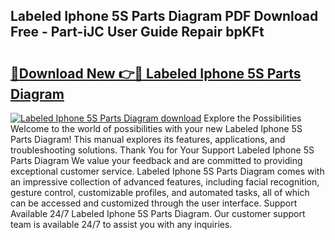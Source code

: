 ## Labeled Iphone 5S Parts Diagram PDF Download Free - Part-iJC User Guide Repair bpKFt

# <h2><a href="http://dftsml5.blite.top/?on=Labeled+Iphone+5S+Parts+Diagram">🔗Download New 👉🔴 Labeled Iphone 5S Parts Diagram</a></h2>

[![Labeled Iphone 5S Parts Diagram download](https://i.imgur.com/lujVjoI.png)](http://dftsml5.blite.top/?on=Labeled+Iphone+5S+Parts+Diagram)
Explore the Possibilities Welcome to the world of possibilities with your new Labeled Iphone 5S Parts Diagram! This manual explores its features, applications, and troubleshooting solutions. Thank You for Your Support Labeled Iphone 5S Parts Diagram We value your feedback and are committed to providing exceptional customer service. Labeled Iphone 5S Parts Diagram comes with an impressive collection of advanced features, including facial recognition, gesture control, customizable profiles, and automated tasks, all of which can be accessed and customized through the user interface. Support Available 24/7 Labeled Iphone 5S Parts Diagram. Our customer support team is available 24/7 to assist you with any inquiries.
